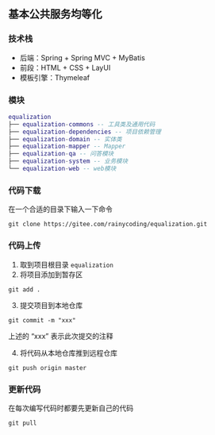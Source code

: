 ## 基本公共服务均等化

### 技术栈

- 后端：Spring + Spring MVC + MyBatis
- 前段：HTML + CSS + LayUI
- 模板引擎：Thymeleaf

### 模块

```lua
equalization
├── equalization-commons -- 工具类及通用代码
├── equalization-dependencies -- 项目依赖管理
├── equalization-domain -- 实体类
├── equalization-mapper -- Mapper
├── equalization-qa -- 问答模块
├── equalization-system -- 业务模块
└── equalization-web -- web模块
```
### 代码下载

在一个合适的目录下输入一下命令
```
git clone https://gitee.com/rainycoding/equalization.git
```

### 代码上传


1. 取到项目根目录 `equalization`
2. 将项目添加到暂存区
   
```
git add .
```

3. 提交项目到本地仓库
   
```
git commit -m "xxx"
```
上述的 “xxx” 表示此次提交的注释

4. 将代码从本地仓库推到远程仓库

```
git push origin master
```

### 更新代码

在每次编写代码时都要先更新自己的代码

```
git pull
```